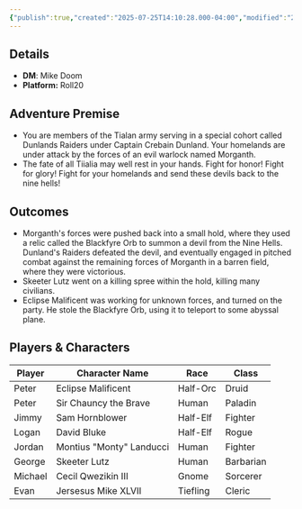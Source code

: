 ```yaml
---
{"publish":true,"created":"2025-07-25T14:10:28.000-04:00","modified":"2025-07-30T08:48:07.000-04:00","published":"2025-07-30T08:48:07.000-04:00","cssclasses":"","DM":"Mike Doom","Players":["Peter","Jimmy","Logan","Jordan","George","Michael","Evan"],"Platform":"Roll20"}
---
```


## Details
- **DM**: Mike Doom
- **Platform:** Roll20

## Adventure Premise
- You are members of the Tialan army serving in a special cohort called Dunlands Raiders under Captain Crebain Dunland. Your homelands are under attack by the forces of an evil warlock named Morganth.
- The fate of all Tiialia may well rest in your hands. Fight for honor! Fight for glory! Fight for your homelands and send these devils back to the nine hells!

## Outcomes
- Morganth's forces were pushed back into a small hold, where they used a relic called the Blackfyre Orb to summon a devil from the Nine Hells. Dunland's Raiders defeated the devil, and eventually engaged in pitched combat against the remaining forces of Morganth in a barren field, where they were victorious.
- Skeeter Lutz went on a killing spree within the hold, killing many civilians.
- Eclipse Malificent was working for unknown forces, and turned on the party. He stole the Blackfyre Orb, using it to teleport to some abyssal plane.

## Players & Characters
| Player              | Character Name           | Race     | Class     |
| ------------------- | ------------------------ | -------- | --------- |
| Peter | Eclipse Malificent       | Half-Orc | Druid     |
| Peter | Sir Chauncy the Brave    | Human    | Paladin   |
| Jimmy | Sam Hornblower           | Half-Elf | Fighter   |
| Logan | David Bluke              | Half-Elf | Rogue     |
| Jordan | Montius "Monty" Landucci | Human    | Fighter   |
| George | Skeeter Lutz             | Human    | Barbarian |
| Michael | Cecil Qwezikin III       | Gnome    | Sorcerer  |
| Evan | Jersesus Mike XLVII      | Tiefling | Cleric    |
